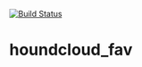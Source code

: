 [![Build Status](https://travis-ci.org/hiroraba/houndcloud_fav.svg?branch=master)](https://travis-ci.org/hiroraba/houndcloud_fav)

houndcloud_fav
==============
